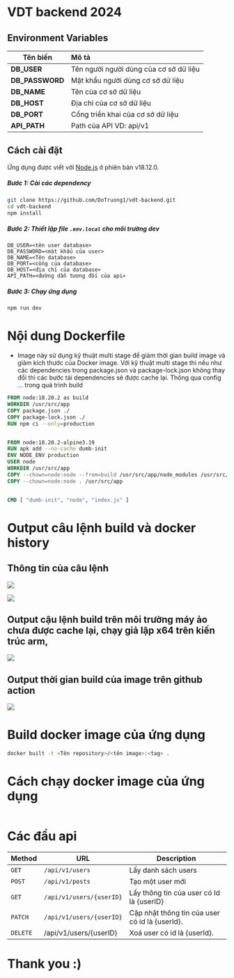 # VDT backend 2024

[](https://github.com/DoTruong1/vdt-backend/actions/workflows/ci-test.yml)

## Environment Variables

| Tên biến        | Mô tả                                  |
| --------------- |:-------------------------------------- |
| **DB_USER**     | Tên người người dùng của cơ sở dữ liệu |
| **DB_PASSWORD** | Mật khẩu người dùng cơ sở dữ liệu      |
| **DB_NAME**     | Tên của cơ sở dữ liệu                  |
| **DB_HOST**     | Địa chỉ của cơ sở dữ liệu              |
| **DB_PORT**     | Cổng triển khai của cơ sở dữ liệu      |
| **API_PATH**    | Path của API VD: api/v1                |

## Cách cài đặt

Ứng dụng được viết với [Node.js](https://nodejs.org/) ở phiên bản v18.12.0.

##### Bước 1: Cài các dependency

```bash
git clone https://github.com/DoTruong1/vdt-backend.git
cd vdt-backend
npm install
```

##### Bước 2: Thiết lập file ``.env.local``  cho môi trường dev

```vim
DB_USER=<tên user database>
DB_PASSWORD=<mật khẩu của user>
DB_NAME=<Tên database>
DB_PORT=<cổng của database>
DB_HOST=<địa chỉ của database>
API_PATH=<đường dẫn tương đối của api>
```

##### Bước 3: Chạy ứng dụng

```bash
npm run dev
```

# Nội dung Dockerfile

- Image này sử dụng kỹ thuật multi stage để giảm thời gian build image và giảm kích thước của Docker image. Với kỹ thuật multi stage thì nếu như các dependencies trong package.json và package-lock.json không thay đổi thì các bước tải dependencies sẽ được cache lại. Thông qua config ... trong quá trình build

```dockerfile
FROM node:18.20.2 as build
WORKDIR /usr/src/app
COPY package.json ./
COPY package-lock.json ./
RUN npm ci --only=production


FROM node:18.20.2-alpine3.19
RUN apk add --no-cache dumb-init
ENV NODE_ENV production
USER node
WORKDIR /usr/src/app
COPY --chown=node:node --from=build /usr/src/app/node_modules /usr/src/app/node_modules
COPY --chown=node:node . /usr/src/app


CMD [ "dumb-init", "node", "index.js" ]

```

# Output câu lệnh build và docker history

## Thông tin của câu lệnh

![](https://i.ibb.co/Jmxkrkf/image.png)

![](https://i.ibb.co/34XQf2X/image.png)

## Output cậu lệnh build trên môi trường máy ảo chưa được cache lại, chạy giả lập x64 trên kiến trúc arm,

![](https://i.ibb.co/ct9h8jK/image.png)

## Output thời gian build của image trên github action

![](/Users/dotruong/Library/Application%20Support/marktext/images/2024-05-25-01-52-45-image.png)

# Build docker image của ứng dụng

```bash
docker built -t <Tên repository>/<tên image>:<tag> .
```

# Cách chạy docker image của ứng dụng

```bash

```

# Các đầu api

| Method   | URL                      | Description                                    |
| -------- | ------------------------ | ---------------------------------------------- |
| `GET`    | `/api/v1/users`          | Lấy danh sách users                            |
| `POST`   | `/api/v1/posts`          | Tạo một user mới                               |
| `GET`    | `/api/v1/users/{userID}` | Lấy thông tin của user có Id là {userID}       |
| `PATCH`  | `/api/v1/users/{userID}` | Cập nhật thông tin của user có id là {userId}. |
| `DELETE` | /api/v1/users/{userID}   | Xoá user có id là {userId}.                    |

# Thank you :)

# 
